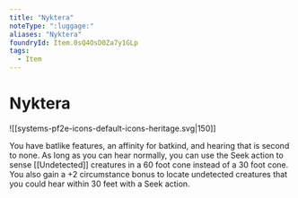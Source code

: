 ```yaml
---
title: "Nyktera"
noteType: ":luggage:"
aliases: "Nyktera"
foundryId: Item.0sQ4OsD0Za7y1GLp
tags:
  - Item
---
```


# Nyktera
![[systems-pf2e-icons-default-icons-heritage.svg|150]]

You have batlike features, an affinity for batkind, and hearing that is second to none. As long as you can hear normally, you can use the Seek action to sense [[Undetected]] creatures in a 60 foot cone instead of a 30 foot cone. You also gain a +2 circumstance bonus to locate undetected creatures that you could hear within 30 feet with a Seek action.
